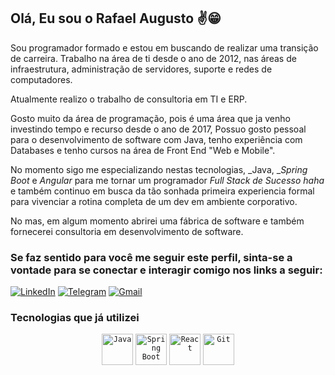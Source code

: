 ## Olá, Eu sou o Rafael Augusto :v:😁

Sou programador formado e estou em buscando de realizar uma transição de carreira. Trabalho na área de ti desde o ano de 2012, nas áreas de infraestrutura, administração de servidores, suporte e redes de computadores. 

Atualmente realizo o trabalho de consultoria em TI e ERP.

Gosto muito da área de programação, pois é uma área que ja venho investindo tempo e recurso desde o ano de 2017, Possuo gosto pessoal para o desenvolvimento de software com Java, tenho experiência com Databases e tenho cursos na área de Front End "Web e Mobile".

No momento sigo me especializando nestas tecnologias, _Java, __Spring Boot_ e _Angular_ para me tornar um programador _Full Stack de Sucesso haha_ e também continuo em busca da tão sonhada primeira experiencia formal para vivenciar a rotina completa de um dev em ambiente corporativo.

No mas, em algum momento abrirei uma fábrica de software e também fornecerei consultoria em desenvolvimento de software.  

### Se faz sentido para você me seguir este perfil, sinta-se a vontade para se conectar e interagir comigo nos links a seguir:

  [![LinkedIn](https://img.shields.io/badge/linkedin-%230077B5.svg?style=for-the-badge&logo=linkedin&logoColor=white)](https://www.linkedin.com/in/sr-rafaelaugusto/)
  [![Telegram](https://img.shields.io/badge/Telegram-2CA5E0?style=for-the-badge&logo=telegram&logoColor=white)](https://t.me/sr_rafaelaugusto)
  [![Gmail](https://img.shields.io/badge/Gmail-D14836?style=for-the-badge&logo=gmail&logoColor=white)](mailto:sr.rafaelaugusto@gmail.com)

### Tecnologias que já utilizei 

<div align="center">
	<code><img height="50" src="https://user-images.githubusercontent.com/25181517/117201156-9a724800-adec-11eb-9a9d-3cd0f67da4bc.png" alt="Java" title="Java" /></code>
	<code><img height="50" src="https://user-images.githubusercontent.com/25181517/183891303-41f257f8-6b3d-487c-aa56-c497b880d0fb.png" alt="Spring Boot" title="Spring Boot" /></code>
<code><img height="50" src="https://user-images.githubusercontent.com/25181517/183897015-94a058a6-b86e-4e42-a37f-bf92061753e5.png" alt="React" title="React" /></code>
	<code><img height="50" src="https://user-images.githubusercontent.com/25181517/192108372-f71d70ac-7ae6-4c0d-8395-51d8870c2ef0.png" alt="Git" title="Git" /></code>
	
</div></br>
